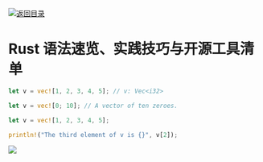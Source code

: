 [![返回目录](https://parg.co/UCb)](https://parg.co/UCH)

# Rust 语法速览、实践技巧与开源工具清单

```rs
let v = vec![1, 2, 3, 4, 5]; // v: Vec<i32>

let v = vec![0; 10]; // A vector of ten zeroes.

let v = vec![1, 2, 3, 4, 5];

println!("The third element of v is {}", v[2]);
```

![](https://parg.co/U8w)

